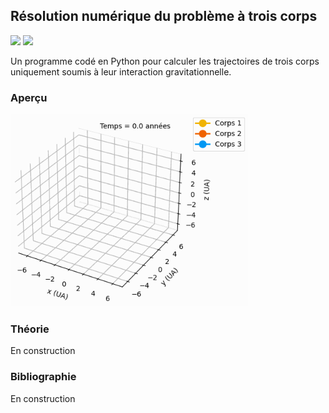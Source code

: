 ## Résolution numérique du problème à trois corps

![](https://img.shields.io/badge/Language-Python-blue.png) ![](https://img.shields.io/badge/Version-1.0-success.png)

Un programme codé en Python pour calculer les trajectoires de trois corps uniquement soumis à leur interaction gravitationnelle.

### Aperçu

<img src="/resources/problème-à-trois-corps-général.gif" width="380" height="308"/>

### Théorie

En construction

### Bibliographie

En construction
